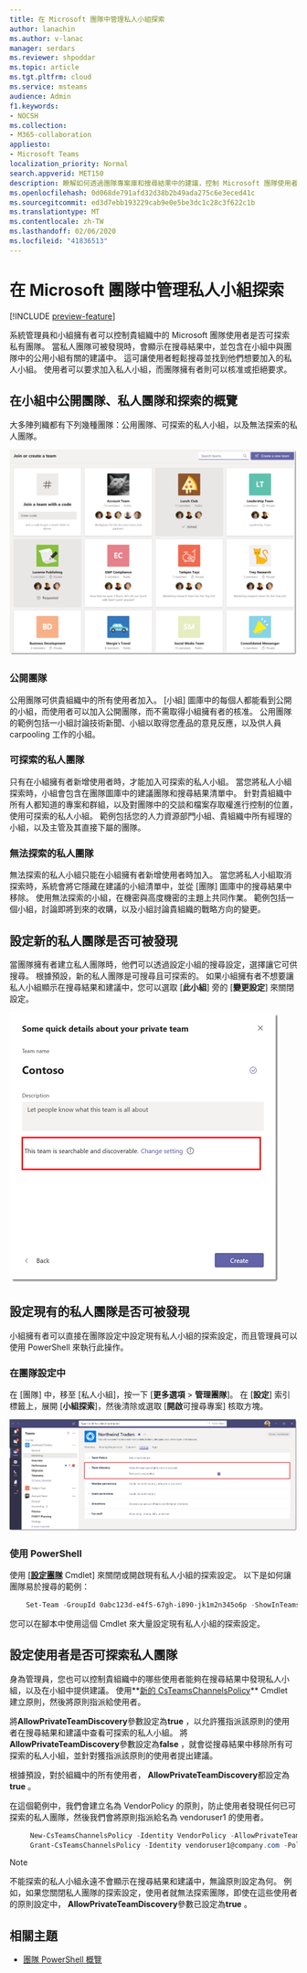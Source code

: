```yaml
---
title: 在 Microsoft 團隊中管理私人小組探索
author: lanachin
ms.author: v-lanac
manager: serdars
ms.reviewer: shpoddar
ms.topic: article
ms.tgt.pltfrm: cloud
ms.service: msteams
audience: Admin
f1.keywords:
- NOCSH
ms.collection:
- M365-collaboration
appliesto:
- Microsoft Teams
localization_priority: Normal
search.appverid: MET150
description: 瞭解如何透過團隊專案庫和搜尋結果中的建議，控制 Microsoft 團隊使用者是否可探索私人團隊。
ms.openlocfilehash: 0d068de791afd32d38b2b49ada275c6e3eced41c
ms.sourcegitcommit: ed3d7ebb193229cab9e0e5be3dc1c28c3f622c1b
ms.translationtype: MT
ms.contentlocale: zh-TW
ms.lasthandoff: 02/06/2020
ms.locfileid: "41836513"
---
```

# <a name="manage-discovery-of-private-teams-in-microsoft-teams"></a>在 Microsoft 團隊中管理私人小組探索

[!INCLUDE [preview-feature](includes/preview-feature.md)]

系統管理員和小組擁有者可以控制貴組織中的 Microsoft 團隊使用者是否可探索私有團隊。 當私人團隊可被發現時，會顯示在搜尋結果中，並包含在小組中與團隊中的公用小組有關的建議中。 這可讓使用者輕鬆搜尋並找到他們想要加入的私人小組。 使用者可以要求加入私人小組，而團隊擁有者則可以核准或拒絕要求。

## <a name="overview-of-public-teams-private-teams-and-discovery-in-teams"></a>在小組中公開團隊、私人團隊和探索的概覽

大多陣列織都有下列幾種團隊：公用團隊、可探索的私人小組，以及無法探索的私人團隊。

![小組圖庫的螢幕擷取畫面](media/private-team-discovery-team-gallery.png)

### <a name="public-teams"></a>公開團隊

公用團隊可供貴組織中的所有使用者加入。 [小組] 圖庫中的每個人都能看到公開的小組，而使用者可以加入公開團隊，而不需取得小組擁有者的核准。 公用團隊的範例包括一小組討論技術新聞、小組以取得您產品的意見反應，以及供人員 carpooling 工作的小組。

### <a name="discoverable-private-teams"></a>可探索的私人團隊

只有在小組擁有者新增使用者時，才能加入可探索的私人小組。 當您將私人小組探索時，小組會包含在團隊圖庫中的建議團隊和搜尋結果清單中。 針對貴組織中所有人都知道的專案和群組，以及對團隊中的交談和檔案存取權進行控制的位置，使用可探索的私人小組。 範例包括您的人力資源部門小組、貴組織中所有經理的小組，以及主管及其直接下屬的團隊。

### <a name="non-discoverable-private-teams"></a>無法探索的私人團隊

無法探索的私人小組只能在小組擁有者新增使用者時加入。 當您將私人小組取消探索時，系統會將它隱藏在建議的小組清單中，並從 [團隊] 圖庫中的搜尋結果中移除。 使用無法探索的小組，在機密與高度機密的主題上共同作業。 範例包括一個小組，討論即將到來的收購，以及小組討論貴組織的戰略方向的變更。

## <a name="set-whether-new-private-teams-are-discoverable"></a>設定新的私人團隊是否可被發現

當團隊擁有者建立私人團隊時，他們可以透過設定小組的搜尋設定，選擇讓它可供搜尋。 根據預設，新的私人團隊是可搜尋且可探索的。 如果小組擁有者不想要讓私人小組顯示在搜尋結果和建議中，您可以選取 [**此小組**] 旁的 [**變更設定**] 來關閉設定。

![新私人團隊探索設定的螢幕擷取畫面](media/private-team-discovery-new-team.png)

## <a name="set-whether-existing-private-teams-are-discoverable"></a>設定現有的私人團隊是否可被發現

小組擁有者可以直接在團隊設定中設定現有私人小組的探索設定，而且管理員可以使用 PowerShell 來執行此操作。

### <a name="in-team-settings"></a>在團隊設定中

在 [團隊] 中，移至 [私人小組]，按一下 [**更多選項** > **管理團隊**]。 在 [**設定**] 索引標籤上，展開 [**小組探索**]，然後清除或選取 [**開啟**可搜尋專案] 核取方塊。

![現有私人團隊探索設定的螢幕擷取畫面](media/private-team-discovery-existing-team.png)

### <a name="using-powershell"></a>使用 PowerShell

使用 [**[設定團隊](https://docs.microsoft.com/powershell/module/teams/set-team?view=teams-ps)** Cmdlet] 來關閉或開啟現有私人小組的探索設定。 以下是如何讓團隊易於搜尋的範例：
```PowerShell
    Set-Team -GroupId 0abc123d-e4f5-67gh-i890-jk1m2n345o6p -ShowInTeamsSearchAndSuggestions $true
```
您可以在腳本中使用這個 Cmdlet 來大量設定現有私人小組的探索設定。

## <a name="set-whether-users-can-discover-private-teams"></a>設定使用者是否可探索私人團隊

身為管理員，您也可以控制貴組織中的哪些使用者能夠在搜尋結果中發現私人小組，以及在小組中提供建議。 使用**[新的 CsTeamsChannelsPolicy](https://docs.microsoft.com/powershell/module/skype/new-csteamschannelspolicy?view=skype-ps)** Cmdlet 建立原則，然後將原則指派給使用者。
 
將**AllowPrivateTeamDiscovery**參數設定為**true** ，以允許獲指派該原則的使用者在搜尋結果和建議中查看可探索的私人小組。 將**AllowPrivateTeamDiscovery**參數設定為**false** ，就會從搜尋結果中移除所有可探索的私人小組，並針對獲指派該原則的使用者提出建議。

根據預設，對於組織中的所有使用者， **AllowPrivateTeamDiscovery**都設定為**true** 。

在這個範例中，我們會建立名為 VendorPolicy 的原則，防止使用者發現任何已可探索的私人團隊，然後我們會將原則指派給名為 vendoruser1 的使用者。
```PowerShell
     New-CsTeamsChannelsPolicy -Identity VendorPolicy -AllowPrivateTeamDiscovery $false
     Grant-CsTeamsChannelsPolicy -Identity vendoruser1@company.com -PolicyName VendorPolicy
```

> [!NOTE]
> 不能探索的私人小組永遠不會顯示在搜尋結果和建議中，無論原則設定為何。 例如，如果您關閉私人團隊的探索設定，使用者就無法探索團隊，即使在這些使用者的原則設定中， **AllowPrivateTeamDiscovery**參數已設定為**true** 。

## <a name="related-topics"></a>相關主題
- [團隊 PowerShell 概覽](teams-powershell-overview.md)
